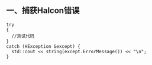 ## 一、捕获Halcon错误
```
try
{
  //测试代码
}
catch (HException &except) {
  std::cout << string(except.ErrorMessage()) << "\n";
}
```
